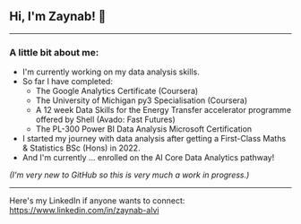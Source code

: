 ## Hi, I'm Zaynab! 👋
-------
### A little bit about me:
- I'm currently working on my data analysis skills.
- So far I have completed:
    - The Google Analytics Certificate (Coursera)
    - The University of Michigan py3 Specialisation (Coursera)
    - A 12 week Data Skills for the Energy Transfer accelerator programme offered by Shell (Avado: Fast Futures)
    - The PL-300 Power BI Data Analysis Microsoft Certification
-  I started my journey with data analysis after getting a First-Class Maths & Statistics BSc (Hons) in 2022.
-  And I'm currently ... enrolled on the AI Core Data Analytics pathway!

_(I'm very new to GitHub so this is very much a work in progress.)_

-------
Here's my LinkedIn if anyone wants to connect: https://www.linkedin.com/in/zaynab-alvi
